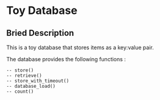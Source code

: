 # Toy Database

## Bried Description 

This is a toy database that stores items as a key:value pair.

The database provides the following functions :

    -- store()
    -- retrieve()
    -- store_with_timeout()
    -- database_load()
    -- count()